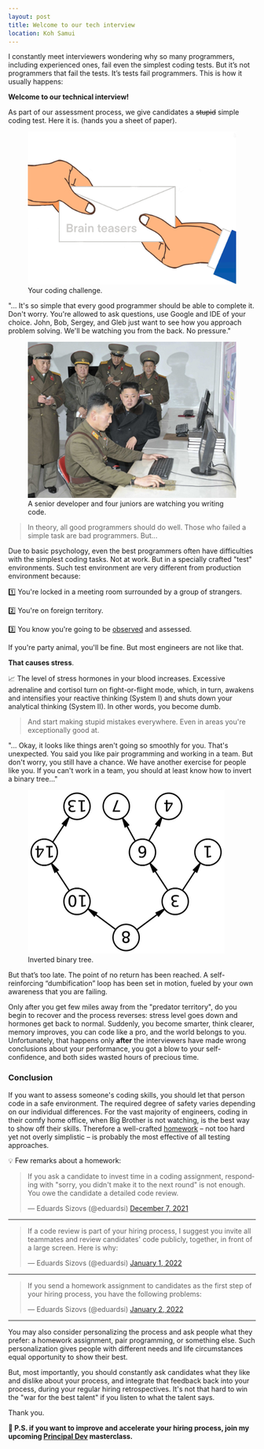 ```yaml
---
layout: post
title: Welcome to our tech interview
location: Koh Samui
---
```


I constantly meet interviewers wondering why so many programmers, including experienced ones, fail even the simplest coding tests. But it’s not programmers that fail the tests. It’s tests fail programmers. This is how it usually happens:

**Welcome to our technical interview!** 

As part of our assessment process, we give candidates a ~~stupid~~ simple coding test. Here it is. (hands you a sheet of paper).

<figure>
<img src="/images/teasers.png" >
<figcaption>Your coding challenge.</figcaption>
</figure>

"... It's so simple that every good programmer should be able to complete it. Don't worry. You're allowed to ask questions, use Google and IDE of your choice. John, Bob, Sergey, and Gleb just want to see how you approach problem solving. We'll be watching you from the back. No pressure."

<figure>
<img src="/images/kim.jpg">
<figcaption>A senior developer and four juniors are watching you writing code.</figcaption>
</figure>

> In theory, all good programmers should do well. Those who failed a simple task are bad programmers. But...

Due to basic psychology, even the best programmers often have difficulties with the simplest coding tasks. Not at work. But in a specially crafted "test" environments. Such test environment are very different from production environment because:

1️⃣ You're locked in a meeting room surrounded by a group of strangers.

2️⃣ You're on foreign territory.

3️⃣ You know you're going to be [observed](https://en.wikipedia.org/wiki/Observer_effect) and assessed.

If you're party animal, you'll be fine. But most engineers are not like that. 

**That causes stress**.

📈 The level of stress hormones in your blood increases. Excessive adrenaline and cortisol turn on fight-or-flight mode, which, in turn, awakens and intensifies your reactive thinking (System I) and shuts down your analytical thinking (System II). In other words, you become dumb.

> And start making stupid mistakes everywhere. Even in areas you're exceptionally good at.


"... Okay, it looks like things aren't going so smoothly for you. That's unexpected. You said you like pair programming and working in a team. But don't worry, you still have a chance. We have another exercise for people like you. If you can't work in a team, you should at least know how to invert a binary tree..."

<figure>
<img src="/images/invert_tree.png" width="400px">
<figcaption>Inverted binary tree.</figcaption>
</figure>

But that’s too late. The point of no return has been reached. A self-reinforcing “dumbification” loop has been set in motion, fueled by your own awareness that you are failing.

Only after you get few miles away from the "predator territory", do you begin to recover and the process reverses: stress level goes down and hormones get back to normal. Suddenly, you become smarter, think clearer, memory improves, you can code like a pro, and the world belongs to you. Unfortunately, that happens only **after** the interviewers have made wrong conclusions about your performance, you got a blow to your self-confidence, and both sides wasted hours of precious time.

### Conclusion

If you want to assess someone's coding skills, you should let that person code in a safe environment. The required degree of safety varies depending on our individual differences. For the vast majority of engineers, coding in their comfy home office, when Big Brother is not watching, is the best way to show off their skills. Therefore a well-crafted [homework](https://github.com/sizovs/awesome-homework-for-java-developers) – not too hard yet not overly simplistic – is probably the most effective of all testing approaches.

💡 Few remarks about a homework:

<blockquote class="twitter-tweet"><p lang="en" dir="ltr">If you ask a candidate to invest time in a coding assignment, responding with &quot;sorry, you didn&#39;t make it to the next round&quot; is not enough. You owe the candidate a detailed code review.</p>&mdash; Eduards Sizovs (@eduardsi) <a href="https://twitter.com/eduardsi/status/1468248183151251459?ref_src=twsrc%5Etfw">December 7, 2021</a></blockquote> <script async src="https://platform.twitter.com/widgets.js" charset="utf-8"></script>

----

<blockquote class="twitter-tweet"><p lang="en" dir="ltr">If a code review is part of your hiring process, I suggest you invite all teammates and review candidates&#39; code publicly, together, in front of a large screen. Here is why:</p>&mdash; Eduards Sizovs (@eduardsi) <a href="https://twitter.com/eduardsi/status/1477286111856582659?ref_src=twsrc%5Etfw">January 1, 2022</a></blockquote> <script async src="https://platform.twitter.com/widgets.js" charset="utf-8"></script>

----

<blockquote class="twitter-tweet"><p lang="en" dir="ltr">If you send a homework assignment to candidates as the first step of your hiring process, you have the following problems:</p>&mdash; Eduards Sizovs (@eduardsi) <a href="https://twitter.com/eduardsi/status/1477516744939827202?ref_src=twsrc%5Etfw">January 2, 2022</a></blockquote> <script async src="https://platform.twitter.com/widgets.js" charset="utf-8"></script>


----

You may also consider personalizing the process and ask people what they prefer: a homework assignment, pair programming, or something else. Such personalization gives people with different needs and life circumstances equal opportunity to show their best. 

But, most importantly, you should constantly ask candidates what they like and dislike about your process, and integrate that feedback back into your process, during your regular hiring retrospectives. It's not that hard to win the "war for the best talent" if you listen to what the talent says.

Thank you.

**🚀 P.S. if you want to improve and accelerate your hiring process, join my upcoming [Principal Dev](https://principal.dev) masterclass.**